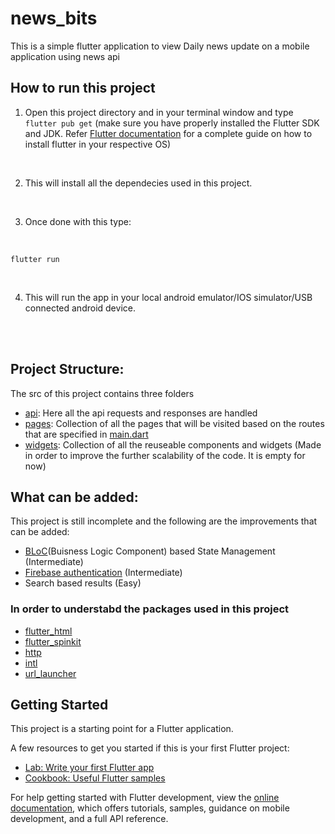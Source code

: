 # news_bits
This is a simple flutter application to view Daily news update on a mobile application using news api 
## How to run this project
1. Open this project directory and in your terminal window and type
`flutter pub get` (make sure you have properly installed the Flutter SDK and JDK. Refer [Flutter documentation](https://docs.flutter.dev/) for a complete guide on how to install flutter in your respective OS)
<br/>

2. This will install all the dependecies used in this project.
<br/>

3. Once done with this type:
<br/>

`flutter run`

<br/>

4. This will run the app in your local android emulator/IOS simulator/USB connected android device.
<br/>
<br/>

## Project Structure:
The src of this project contains three folders

* [api](https://github.com/ommahale/Flutter/tree/main/news_bits/lib/api): Here all the api requests and responses are handled
* [pages](https://github.com/ommahale/Flutter/tree/main/news_bits/lib/pages): Collection of all the pages that will be visited based on the routes that are specified in [main.dart](https://github.com/ommahale/Flutter/blob/main/news_bits/lib/main.dart)
* [widgets](https://github.com/ommahale/Flutter/tree/main/news_bits/lib/widgets): Collection of all the reuseable components and widgets (Made in order to improve the further scalability of the code. It is empty for now)

## What can be added:
This project is still incomplete and the following are the improvements that can be added:
* [BLoC](https://bloclibrary.dev/#/)(Buisness Logic Component) based State Management (Intermediate)
* [Firebase authentication](https://firebase.flutter.dev/docs/overview/) (Intermediate)
* Search based results (Easy)
### In order to understabd the packages used in this project
* [flutter_html](https://pub.dev/packages/flutter_html)
* [flutter_spinkit](https://pub.dev/packages/flutter_spinkit)
* [http](https://pub.dev/packages/http)
* [intl](https://pub.dev/packages/intl)
* [url_launcher](https://pub.dev/packages/url_launcher)

## Getting Started

This project is a starting point for a Flutter application.

A few resources to get you started if this is your first Flutter project:

- [Lab: Write your first Flutter app](https://docs.flutter.dev/get-started/codelab)
- [Cookbook: Useful Flutter samples](https://docs.flutter.dev/cookbook)

For help getting started with Flutter development, view the
[online documentation](https://docs.flutter.dev/), which offers tutorials,
samples, guidance on mobile development, and a full API reference.

